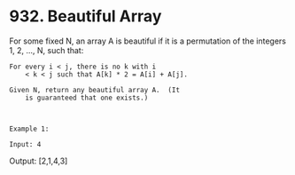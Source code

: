 # 932. Beautiful Array

For some fixed N, an array A is beautiful if it is a
        permutation of the integers 1, 2, ..., N, such that:

    For every i < j, there is no k with i
        < k < j such that A[k] * 2 = A[i] + A[j].

    Given N, return any beautiful array A.  (It
        is guaranteed that one exists.)

     

    Example 1:

    Input: 4
Output: [2,1,4,3]